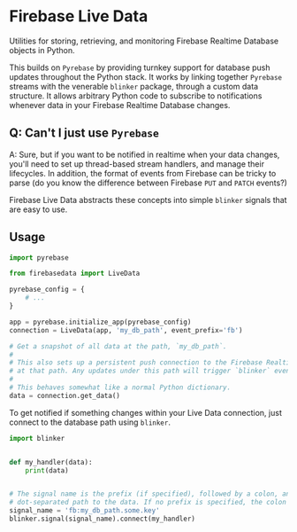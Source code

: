 # Firebase Live Data

Utilities for storing, retrieving, and monitoring Firebase Realtime Database objects in
Python.

This builds on `Pyrebase` by providing turnkey support for database push updates
throughout the Python stack. It works by linking together `Pyrebase` streams with the
venerable `blinker` package, through a custom data structure. It allows arbitrary Python
code to subscribe to notifications whenever data in your Firebase Realtime Database
changes.

## Q: Can't I just use `Pyrebase`

A: Sure, but if you want to be notified in realtime when your data changes, you'll need to
set up thread-based stream handlers, and manage their lifecycles. In addition, the format
of events from Firebase can be tricky to parse (do you know the difference between
Firebase `PUT` and `PATCH` events?)

Firebase Live Data abstracts these concepts into simple `blinker` signals that are easy to use.


## Usage

```python
import pyrebase

from firebasedata import LiveData

pyrebase_config = {
    # ...
}

app = pyrebase.initialize_app(pyrebase_config)
connection = LiveData(app, 'my_db_path', event_prefix='fb')

# Get a snapshot of all data at the path, `my_db_path`.
#
# This also sets up a persistent push connection to the Firebase Realtime Database
# at that path. Any updates under this path will trigger `blinker` events.
#
# This behaves somewhat like a normal Python dictionary.
data = connection.get_data()
```

To get notified if something changes within your Live Data connection, just connect
to the database path using `blinker`.

```python
import blinker


def my_handler(data):
    print(data)


# The signal name is the prefix (if specified), followed by a colon, and then the
# dot-separated path to the data. If no prefix is specified, the colon is omitted.
signal_name = 'fb:my_db_path.some.key'
blinker.signal(signal_name).connect(my_handler)
```
